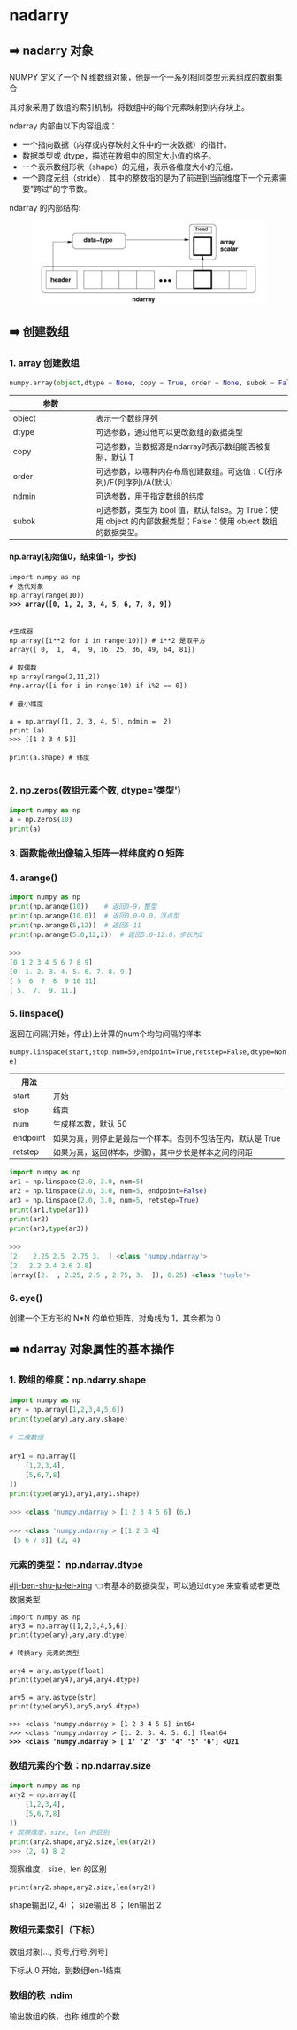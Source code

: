# nadarry

## ➡️ nadarry 对象

NUMPY 定义了一个 N 维数组对象，他是一个一系列相同类型元素组成的数组集合

其对象采用了数组的索引机制，将数组中的每个元素映射到内存块上。

ndarray 内部由以下内容组成：

* 一个指向数据（内存或内存映射文件中的一块数据）的指针。
* 数据类型或 dtype，描述在数组中的固定大小值的格子。
* 一个表示数组形状（shape）的元组，表示各维度大小的元组。
* 一个跨度元组（stride），其中的整数指的是为了前进到当前维度下一个元素需要"跨过"的字节数。

ndarray 的内部结构:

<figure><img src="../.gitbook/assets/ndarray1.png" alt=""><figcaption></figcaption></figure>

## ➡️ 创建数组

### 1. array 创建数组

```python
numpy.array(object,dtype = None, copy = True, order = None, subok = False, ndmin = 0)
```

<table><thead><tr><th width="136">参数</th><th></th></tr></thead><tbody><tr><td>object</td><td>表示一个数组序列</td></tr><tr><td>dtype</td><td>可选参数，通过他可以更改数组的数据类型</td></tr><tr><td>copy</td><td>可选参数，当数据源是ndarray时表示数组能否被复制，默认 T</td></tr><tr><td>order</td><td>可选参数，以哪种内存布局创建数组。可选值：C(行序列)/F(列序列)/A(默认)</td></tr><tr><td>ndmin</td><td>可选参数，用于指定数组的纬度</td></tr><tr><td>subok</td><td>可选参数，类型为 bool 值，默认 false。为 True：使用 object 的内部数据类型；False：使用 object 数组的数据类型。</td></tr></tbody></table>

#### np.array(初始值0，结束值-1，步长)

<pre class="language-python"><code class="lang-python">import numpy as np 
# 迭代对象
np.array(range(10))
<strong>>>> array([0, 1, 2, 3, 4, 5, 6, 7, 8, 9])
</strong><strong>
</strong>
#生成器
np.array([i**2 for i in range(10)]) # i**2 是取平方
array([ 0,  1,  4,  9, 16, 25, 36, 49, 64, 81])

# 取偶数
np.array(range(2,11,2))
#np.array([i for i in range(10) if i%2 == 0])

# 最小维度  

a = np.array([1, 2, 3, 4, 5], ndmin =  2)  
print (a)
>>> [[1 2 3 4 5]]

print(a.shape) # 纬度

</code></pre>

### 2. np.zeros(数组元素个数, dtype='类型')

```python
import numpy as np 
a = np.zeros(10)
print(a)
```

### 3. 函数能做出像输入矩阵一样纬度的 0 矩阵

### 4. **arange()**&#x20;

```python
import numpy as np
print(np.arange(10))    # 返回0-9，整型
print(np.arange(10.0))  # 返回0.0-9.0，浮点型
print(np.arange(5,12))  # 返回5-11
print(np.arange(5.0,12,2))  # 返回5.0-12.0，步长为2

>>> 
[0 1 2 3 4 5 6 7 8 9]
[0. 1. 2. 3. 4. 5. 6. 7. 8. 9.]
[ 5  6  7  8  9 10 11]
[ 5.  7.  9. 11.]
```

### 5. linspace()

返回在间隔(开始，停止)上计算的num个均匀间隔的样本

`numpy.linspace(start,stop,num=50,endpoint=True,retstep=False,dtype=None)`&#x20;

| 用法       |                                  |
| -------- | -------------------------------- |
| start    | 开始                               |
| stop     | 结束                               |
| num      | 生成样本数，默认 50                      |
| endpoint | 如果为真，则停止是最后一个样本。否则不包括在内，默认是 True |
| retstep  | 如果为真，返回(样本，步骤)，其中步长是样本之间的间距      |

```python
import numpy as np
ar1 = np.linspace(2.0, 3.0, num=5)
ar2 = np.linspace(2.0, 3.0, num=5, endpoint=False)
ar3 = np.linspace(2.0, 3.0, num=5, retstep=True)
print(ar1,type(ar1))
print(ar2)
print(ar3,type(ar3))

>>> 
[2.   2.25 2.5  2.75 3.  ] <class 'numpy.ndarray'>
[2.  2.2 2.4 2.6 2.8]
(array([2.  , 2.25, 2.5 , 2.75, 3.  ]), 0.25) <class 'tuple'>
```

### 6. eye()

创建一个正方形的 N\*N 的单位矩阵，对角线为 1，其余都为 0

## ➡️  ndarray 对象属性的基本操作

### 1. 数组的维度：np.ndarry.shape

```python
import numpy as np
ary = np.array([1,2,3,4,5,6])
print(type(ary),ary,ary.shape)

# 二维数组

ary1 = np.array([
    [1,2,3,4],
    [5,6,7,8]
])
print(type(ary1),ary1,ary1.shape)

>>> <class 'numpy.ndarray'> [1 2 3 4 5 6] (6,)

>>> <class 'numpy.ndarray'> [[1 2 3 4]
 [5 6 7 8]] (2, 4)
```

### 元素的类型： np.ndarray.dtype

[#ji-ben-shu-ju-lei-xing](shu-ju-lei-xing.md#ji-ben-shu-ju-lei-xing "mention") 👈有基本的数据类型，可以通过`dtype` 来查看或者更改数据类型

<pre class="language-python"><code class="lang-python">import numpy as np
ary3 = np.array([1,2,3,4,5,6])
print(type(ary),ary,ary.dtype)

# 转换ary 元素的类型

ary4 = ary.astype(float)
print(type(ary4),ary4,ary4.dtype)

ary5 = ary.astype(str)
print(type(ary5),ary5,ary5.dtype)

>>> &#x3C;class 'numpy.ndarray'> [1 2 3 4 5 6] int64
>>> &#x3C;class 'numpy.ndarray'> [1. 2. 3. 4. 5. 6.] float64
<strong>>>> &#x3C;class 'numpy.ndarray'> ['1' '2' '3' '4' '5' '6'] &#x3C;U21
</strong></code></pre>

### 数组元素的个数：np.ndarray.size

```python
import numpy as np
ary2 = np.array([
    [1,2,3,4],
    [5,6,7,8]
])
# 观察维度，size, len 的区别
print(ary2.shape,ary2.size,len(ary2))
>>> (2, 4) 8 2
```

观察维度，size，len 的区别

`print(ary2.shape,ary2.size,len(ary2))`

shape输出(2, 4) ； size输出 8 ； len输出 2

### 数组元素索引（下标）

数组对象\[..., 页号,行号,列号]

下标从 0 开始，到数组len-1结束

### 数组的秩 .ndim&#x20;

输出数组的秩，也称 维度的个数

